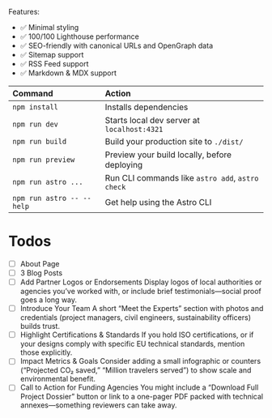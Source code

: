 
Features:

- ✅ Minimal styling
- ✅ 100/100 Lighthouse performance
- ✅ SEO-friendly with canonical URLs and OpenGraph data
- ✅ Sitemap support
- ✅ RSS Feed support
- ✅ Markdown & MDX support

| Command                   | Action                                           |
| :------------------------ | :----------------------------------------------- |
| `npm install`             | Installs dependencies                            |
| `npm run dev`             | Starts local dev server at `localhost:4321`      |
| `npm run build`           | Build your production site to `./dist/`          |
| `npm run preview`         | Preview your build locally, before deploying     |
| `npm run astro ...`       | Run CLI commands like `astro add`, `astro check` |
| `npm run astro -- --help` | Get help using the Astro CLI                     |


# Todos

- [ ] About Page
- [ ] 3 Blog Posts
- [ ] Add Partner Logos or Endorsements
Display logos of local authorities or agencies you’ve worked with, or include brief testimonials—social proof goes a long way.
- [ ] Introduce Your Team
A short “Meet the Experts” section with photos and credentials (project managers, civil engineers, sustainability officers) builds trust.
- [ ] Highlight Certifications & Standards
If you hold ISO certifications, or if your designs comply with specific EU technical standards, mention those explicitly.
- [ ] Impact Metrics & Goals
Consider adding a small infographic or counters (“Projected CO₂ saved,” “Million travelers served”) to show scale and environmental benefit.
- [ ] Call to Action for Funding Agencies
You might include a “Download Full Project Dossier” button or link to a one-pager PDF packed with technical annexes—something reviewers can take away.
